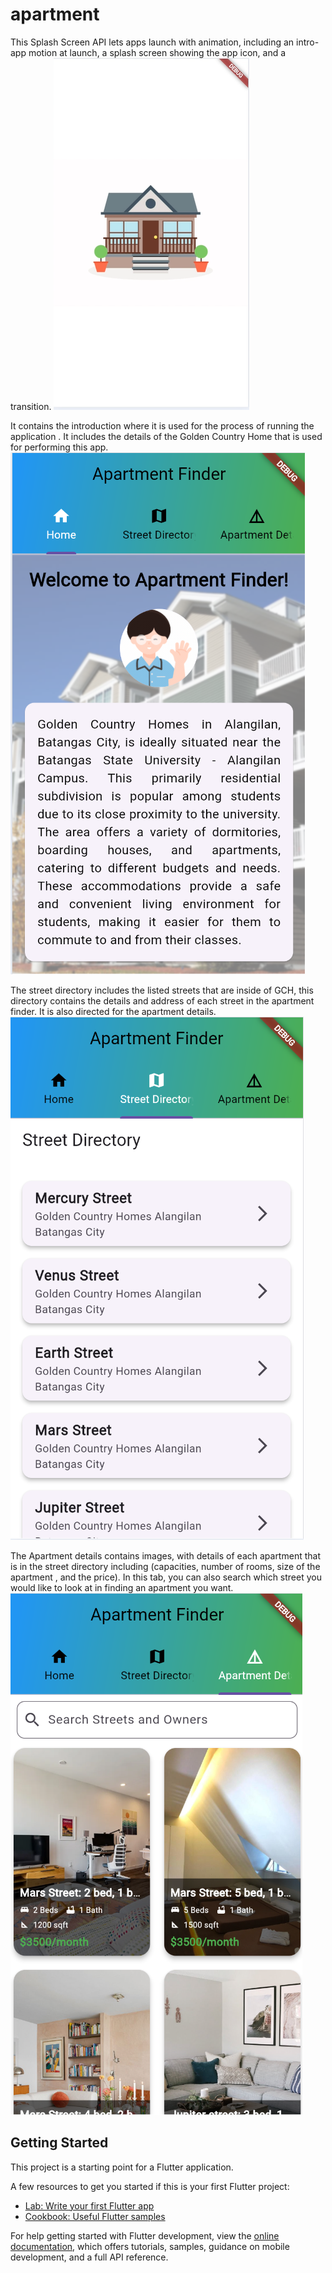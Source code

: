 # apartment

This Splash Screen API lets apps launch with animation, including an intro-app motion at launch, a splash screen showing the app icon, and a transition.
![](animation.png)

It contains the introduction where it is used for the process of running the  application . It includes the details of the Golden Country Home that is used for performing this app. 
![](Home.png)

The street directory includes the listed streets that are inside of  GCH, this directory contains the details and address of each street in the apartment finder. It is also directed for the apartment details.
![](StreetDirectory.png)

The Apartment details contains images, with details of each apartment that is in the street directory including (capacities, number of rooms, size of the apartment , and the price). In this tab, you can also search which street you would like to look at in finding an apartment you want.
![](ApartmentDetails.png)

## Getting Started

This project is a starting point for a Flutter application.

A few resources to get you started if this is your first Flutter project:

- [Lab: Write your first Flutter app](https://docs.flutter.dev/get-started/codelab)
- [Cookbook: Useful Flutter samples](https://docs.flutter.dev/cookbook)

For help getting started with Flutter development, view the
[online documentation](https://docs.flutter.dev/), which offers tutorials,
samples, guidance on mobile development, and a full API reference.
